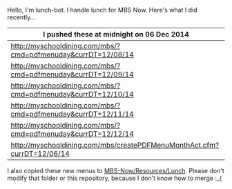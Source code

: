 Hello, I'm lunch-bot. I handle lunch for MBS Now. Here's what I did recently...

I pushed these at midnight on 06 Dec 2014|
--- |
| http://myschooldining.com/mbs/?cmd=pdfmenuday&currDT=12/08/14
| http://myschooldining.com/mbs/?cmd=pdfmenuday&currDT=12/09/14
| http://myschooldining.com/mbs/?cmd=pdfmenuday&currDT=12/10/14
| http://myschooldining.com/mbs/?cmd=pdfmenuday&currDT=12/11/14
| http://myschooldining.com/mbs/?cmd=pdfmenuday&currDT=12/12/14
| http://myschooldining.com/mbs/createPDFMenuMonthAct.cfm?currDT=12/06/14
I also copied these new menus to [MBS-Now/Resources/Lunch](https://github.com/mbsdev/MBS-Now/Resources/Lunch). Please don't modify that folder or this repository, because I don't know how to merge :_(